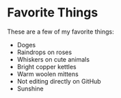 # Favorite Things

These are a few of my favorite things:

- Doges
- Raindrops on roses
- Whiskers on cute animals
- Bright copper kettles
- Warm woolen mittens
- Not editing directly on GitHub
- Sunshine
